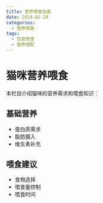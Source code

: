 ```yaml
---
title: 营养喂食指南
date: 2024-02-28
categories:
  - 营养喂食
tags:
  - 饮食管理
  - 营养搭配
---
```


# 猫咪营养喂食

本栏目介绍猫咪的营养需求和喂食知识：

## 基础营养
- 蛋白质需求
- 脂肪摄入
- 维生素补充

## 喂食建议
- 食物选择
- 喂食量控制
- 喂食时间
